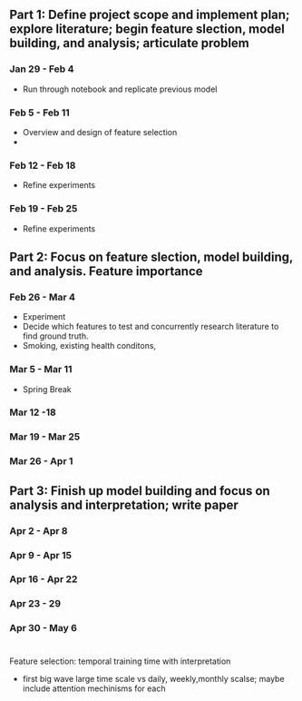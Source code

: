 ## Part 1: Define project scope and implement plan; explore literature; begin feature slection, model building, and analysis; articulate problem
### Jan 29 - Feb 4
- Run through notebook and replicate previous model
### Feb 5 - Feb 11 
- Overview and design of feature selection
- 
### Feb 12 - Feb 18
- Refine experiments
### Feb 19 - Feb 25
- Refine experiments
## Part 2: Focus on feature slection, model building, and analysis. Feature importance
### Feb 26 - Mar 4
- Experiment
- Decide which features to test and concurrently research literature to find ground truth. 
- Smoking, existing health conditons, 
### Mar 5 - Mar 11
- Spring Break
### Mar 12 -18
### Mar 19 - Mar 25
### Mar 26 - Apr 1
## Part 3: Finish up model building and focus on analysis and interpretation; write paper 
### Apr 2 - Apr 8
### Apr 9 - Apr 15
### Apr 16 - Apr 22
### Apr 23 - 29
### Apr 30 - May 6


# 
Feature selection: temporal training time with interpretation
- first big wave large time scale vs daily, weekly,monthly scalse; maybe include attention mechinisms for each
